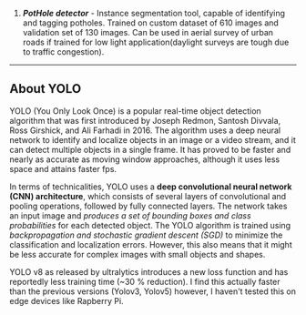 1) ***PotHole detector*** - Instance segmentation tool, capable of identifying and tagging potholes. Trained on custom dataset of 610 images and validation set of 130 images. Can be used in aerial survey of urban roads if trained for low light application(daylight surveys are tough due to traffic congestion). 
------
About YOLO
-------

YOLO (You Only Look Once) is a popular real-time object detection algorithm that was first introduced by Joseph Redmon, Santosh Divvala, Ross Girshick, and Ali Farhadi in 2016. The algorithm uses a deep neural network to identify and localize objects in an image or a video stream, and it can detect multiple objects in a single frame.
It has proved to be faster and nearly as accurate as moving window approaches, although it uses less space and attains faster fps.

In terms of technicalities, YOLO uses a **deep convolutional neural network (CNN) architecture**, which consists of several layers of convolutional and pooling operations, followed by fully connected layers. The network takes an input image and *produces a set of bounding boxes and class probabilities* for each detected object. The YOLO algorithm is trained using *backpropagation and stochastic gradient descent (SGD)* to minimize the classification and localization errors. However, this also means that it might be less accurate for complex images with small objects and shapes.

YOLO v8 as released by ultralytics introduces a new loss function and has reportedly less training time (~30 % reduction). I find this actually faster than the previous versions (Yolov3, Yolov5) however, I haven't tested this on edge devices like Rapberry Pi. 
